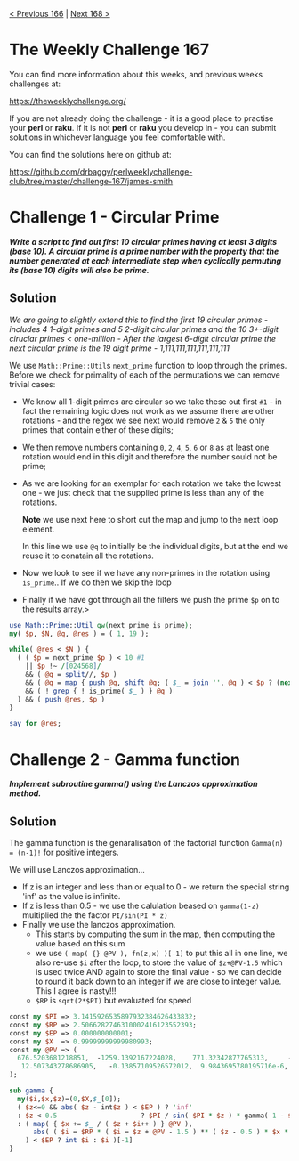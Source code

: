 [< Previous 166](https://github.com/drbaggy/perlweeklychallenge-club/tree/master/challenge-166/james-smith) |
[Next 168 >](https://github.com/drbaggy/perlweeklychallenge-club/tree/master/challenge-168/james-smith)

# The Weekly Challenge 167

You can find more information about this weeks, and previous weeks challenges at:

  https://theweeklychallenge.org/

If you are not already doing the challenge - it is a good place to practise your
**perl** or **raku**. If it is not **perl** or **raku** you develop in - you can
submit solutions in whichever language you feel comfortable with.

You can find the solutions here on github at:

https://github.com/drbaggy/perlweeklychallenge-club/tree/master/challenge-167/james-smith

# Challenge 1 - Circular Prime

***Write a script to find out first 10 circular primes having at least 3 digits (base 10). A circular prime is a prime number with the property that the number generated at each intermediate step when cyclically permuting its (base 10) digits will also be prime.***

## Solution

*We are going to slightly extend this to find the first 19 circular primes - includes 4 1-digit primes and 5 2-digit circular primes and the 10 3+-digit ciruclar primes < one-million - After the largest 6-digit circular prime the next circular prime is the 19 digit prime - 1,111,111,111,111,111,111*

We use `Math::Prime::Util`s `next_prime` function to loop through the primes. Before we check for primality of each of the permutations we can remove trivial cases:
 
 * We know all 1-digit primes are circular so we take these out first `#1` - in fact the remaining logic does not work as we assume there are other rotations - and the regex we see next would remove `2` & `5` the only primes that contain either of these digits;
 * We then remove numbers containing `0`, `2`, `4`, `5`, `6` or `8` as at least one rotation would end in this digit and therefore the number sould not be prime;
 * As we are looking for an exemplar for each rotation we take the lowest one - we just check that the supplied prime is less than any of the rotations.

   **Note** we use next here to short cut the map and jump to the next loop element.

   In this line we use `@q` to initially be the individual digits, but at the end we reuse it to conatain all the rotations.

 * Now we look to see if we have any non-primes in the rotation using `is_prime`.. If we do then we skip the loop

 * Finally if we have got through all the filters we push the prime `$p` on to the results array.>

```perl
use Math::Prime::Util qw(next_prime is_prime);
my( $p, $N, @q, @res ) = ( 1, 19 );

while( @res < $N ) {
  ( ( $p = next_prime $p ) < 10 #1
    || $p !~ /[024568]/
    && ( @q = split//, $p )
    && ( @q = map { push @q, shift @q; ( $_ = join '', @q ) < $p ? (next) : $_ } 2..@q )
    && ( ! grep { ! is_prime( $_ ) } @q )
  ) && ( push @res, $p )
}

say for @res;
```

# Challenge 2 - Gamma function

***Implement subroutine gamma() using the Lanczos approximation method.***

## Solution

The gamma function is the genaralisation of the factorial function `Gamma(n) = (n-1)!` for positive integers.

We will use Lanczos approximation...

 * If z is an integer and less than or equal to 0 - we return the special string 'inf' as the value is infinite.
 * If z is less than 0.5 - we use the calulation beased on `gamma(1-z)` multiplied the the factor `PI/sin(PI * z)`
 * Finally we use the lanczos approximation.
   * This starts by computing the sum in the map, then computing the value based on this sum
   * we use `( map( {} @PV ), fn(z,x) )[-1]` to put this all in one line, we also re-use `$i` after the loop, to store the value of `$z+@PV-1.5` which is used twice AND again to store the final value - so we can decide to round it back down to an integer if we are close to integer value. This I agree is nasty!!!
   * `$RP` is `sqrt(2*$PI)` but evaluated for speed 
 
```perl
const my $PI => 3.1415926535897932384626433832;
const my $RP => 2.5066282746310002416123552393;
const my $EP => 0.000000000001;
const my $X  => 0.99999999999980993;
const my @PV => (
  676.5203681218851,  -1259.1392167224028,    771.32342877765313,     -176.61502916214059,
   12.507343278686905,   -0.13857109526572012,  9.9843695780195716e-6,   1.5056327351493116e-7,
);

sub gamma {
  my($i,$x,$z)=(0,$X,$_[0]);
  ( $z<=0 && abs( $z - int$z ) < $EP ) ? 'inf'
  : $z < 0.5                     ? $PI / sin( $PI * $z ) * gamma( 1 - $z )
  : ( map( { $x += $_ / ( $z + $i++ ) } @PV ),
      abs( ( $i = $RP * ( $i = $z + @PV - 1.5 ) ** ( $z - 0.5 ) * $x * exp -$i ) - int $i
    ) < $EP ? int $i : $i )[-1]
}
```

